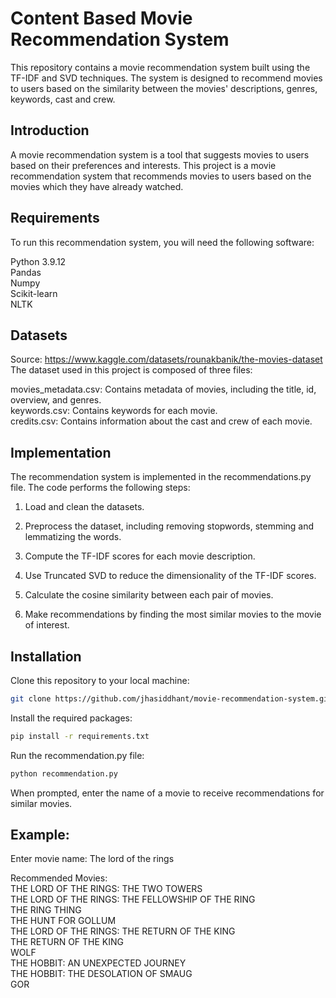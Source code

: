 # Content Based Movie Recommendation System

This repository contains a movie recommendation system built using the TF-IDF and SVD techniques. The system is designed to recommend movies to users based on the similarity between the movies' descriptions, genres, keywords, cast and crew.

## Introduction

A movie recommendation system is a tool that suggests movies to users based on their preferences and interests. This project is a movie recommendation system that recommends movies to users based on the movies which they have already watched.

## Requirements

To run this recommendation system, you will need the following software:

Python 3.9.12
<br />
Pandas
<br />
Numpy
<br />
Scikit-learn
<br />
NLTK

## Datasets
Source: https://www.kaggle.com/datasets/rounakbanik/the-movies-dataset
<br />
The dataset used in this project is composed of three files:

movies_metadata.csv: Contains metadata of movies, including the title, id, overview, and genres.
<br />
keywords.csv: Contains keywords for each movie.
<br />
credits.csv: Contains information about the cast and crew of each movie.

## Implementation

The recommendation system is implemented in the recommendations.py file. The code performs the following steps:

1. Load and clean the datasets.

2. Preprocess the dataset, including removing stopwords, stemming and lemmatizing the words.

3. Compute the TF-IDF scores for each movie description.

4. Use Truncated SVD to reduce the dimensionality of the TF-IDF scores.

5. Calculate the cosine similarity between each pair of movies.

6. Make recommendations by finding the most similar movies to the movie of interest.

## Installation

Clone this repository to your local machine:

```bash
git clone https://github.com/jhasiddhant/movie-recommendation-system.git
```
Install the required packages:
```bash
pip install -r requirements.txt
```
Run the recommendation.py file:
```bash
python recommendation.py
```
When prompted, enter the name of a movie to receive recommendations for similar movies.

## Example:
Enter movie name: The lord of the rings

Recommended Movies:
<br />
THE LORD OF THE RINGS: THE TWO TOWERS
<br />
THE LORD OF THE RINGS: THE FELLOWSHIP OF THE RING
<br />
THE RING THING
<br />
THE HUNT FOR GOLLUM
<br />
THE LORD OF THE RINGS: THE RETURN OF THE KING
<br />
THE RETURN OF THE KING
<br />
WOLF
<br />
THE HOBBIT: AN UNEXPECTED JOURNEY
<br />
THE HOBBIT: THE DESOLATION OF SMAUG
<br />
GOR